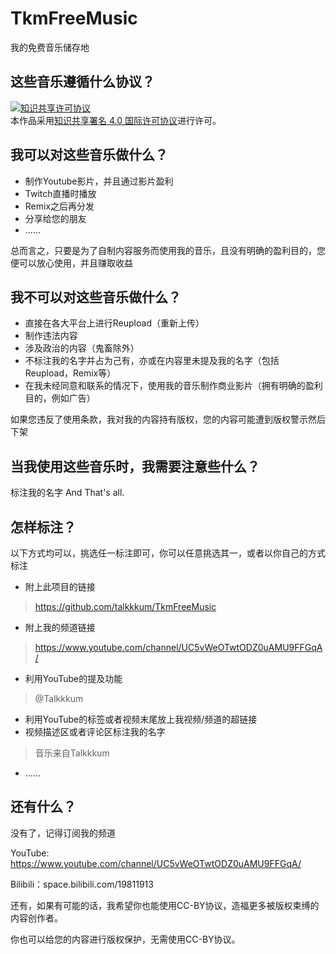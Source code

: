 # TkmFreeMusic
我的免费音乐储存地
## 这些音乐遵循什么协议？
<a rel="license" href="http://creativecommons.org/licenses/by/4.0/"><img alt="知识共享许可协议" style="border-width:0" src="https://i.creativecommons.org/l/by/4.0/88x31.png" /></a><br />本作品采用<a rel="license" href="http://creativecommons.org/licenses/by/4.0/">知识共享署名 4.0 国际许可协议</a>进行许可。
## 我可以对这些音乐做什么？
- 制作Youtube影片，并且通过影片盈利
- Twitch直播时播放
- Remix之后再分发
- 分享给您的朋友
- ……

总而言之，只要是为了自制内容服务而使用我的音乐，且没有明确的盈利目的，您便可以放心使用，并且赚取收益

## 我不可以对这些音乐做什么？
- 直接在各大平台上进行Reupload（重新上传）
- 制作违法内容
- 涉及政治的内容（鬼畜除外）
- 不标注我的名字并占为己有，亦或在内容里未提及我的名字（包括Reupload，Remix等）
- 在我未经同意和联系的情况下，使用我的音乐制作商业影片（拥有明确的盈利目的，例如广告）

如果您违反了使用条款，我对我的内容持有版权，您的内容可能遭到版权警示然后下架

## 当我使用这些音乐时，我需要注意些什么？
标注我的名字
And That's all.
## 怎样标注？
以下方式均可以，挑选任一标注即可，你可以任意挑选其一，或者以你自己的方式标注
- 附上此项目的链接
> https://github.com/talkkkum/TkmFreeMusic
- 附上我的频道链接
> https://www.youtube.com/channel/UC5vWeOTwtODZ0uAMU9FFGqA/
- 利用YouTube的提及功能
> @Talkkkum
- 利用YouTube的标签或者视频末尾放上我视频/频道的超链接
- 视频描述区或者评论区标注我的名字
> 音乐来自Talkkkum
- ……
## 还有什么？
没有了，记得订阅我的频道

YouTube: https://www.youtube.com/channel/UC5vWeOTwtODZ0uAMU9FFGqA/

Bilibili：space.bilibili.com/19811913 

还有，如果有可能的话，我希望你也能使用CC-BY协议，造福更多被版权束缚的内容创作者。

你也可以给您的内容进行版权保护，无需使用CC-BY协议。
